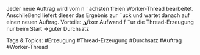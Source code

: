 Jeder neue Auftrag wird vom n ¨achsten freien Worker-Thread bearbeitet.
Anschließend liefert dieser das Ergebnis zur ¨uck und wartet danach auf einen
neuen Auftrag.
Vorteile:
◮ﬁxer Aufwand f ¨ur die Thread-Erzeugung nur beim Start ⇒guter Durchsatz

   Tags & Topics:
   #Erzeugung
   #Thread-Erzeugung
   #Durchsatz
   #Auftrag
   #Worker-Thread
